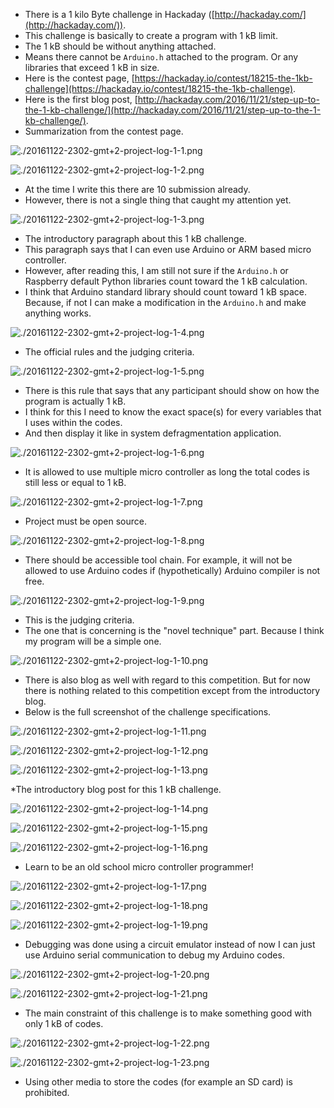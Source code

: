 * There is a 1 kilo Byte challenge in Hackaday ([http://hackaday.com/](http://hackaday.com/)).
* This challenge is basically to create a program with 1 kB limit.
* The 1 kB should be without anything attached.
* Means there cannot be `Arduino.h` attached to the program. Or any libraries that exceed 1 kB in size.
* Here is the contest page, [https://hackaday.io/contest/18215-the-1kb-challenge](https://hackaday.io/contest/18215-the-1kb-challenge).
* Here is the first blog post, [http://hackaday.com/2016/11/21/step-up-to-the-1-kb-challenge/](http://hackaday.com/2016/11/21/step-up-to-the-1-kb-challenge/).
* Summarization from the contest page.

![./20161122-2302-gmt+2-project-log-1-1.png](./20161122-2302-gmt+2-project-log-1-1.png)

![./20161122-2302-gmt+2-project-log-1-2.png](./20161122-2302-gmt+2-project-log-1-2.png)

* At the time I write this there are 10 submission already.
* However, there is not a single thing that caught my attention yet.

![./20161122-2302-gmt+2-project-log-1-3.png](./20161122-2302-gmt+2-project-log-1-3.png)

* The introductory paragraph about this 1 kB challenge.
* This paragraph says that I can even use Arduino or ARM based micro controller.
* However, after reading this, I am still not sure if the `Arduino.h` or Raspberry default Python libraries count toward the 1 kB calculation.
* I think that Arduino standard library should count toward 1 kB space. Because, if not I can make a modification in the `Arduino.h` and make anything works.

![./20161122-2302-gmt+2-project-log-1-4.png](./20161122-2302-gmt+2-project-log-1-4.png)

* The official rules and the judging criteria.

![./20161122-2302-gmt+2-project-log-1-5.png](./20161122-2302-gmt+2-project-log-1-5.png)

* There is this rule that says that any participant should show on how the program is actually 1 kB.
* I think for this I need to know the exact space(s) for every variables that I uses within the codes.
* And then display it like in system defragmentation application.

![./20161122-2302-gmt+2-project-log-1-6.png](./20161122-2302-gmt+2-project-log-1-6.png)

* It is allowed to use multiple micro controller as long the total codes is still less or equal to 1 kB.

![./20161122-2302-gmt+2-project-log-1-7.png](./20161122-2302-gmt+2-project-log-1-7.png)

* Project must be open source.

![./20161122-2302-gmt+2-project-log-1-8.png](./20161122-2302-gmt+2-project-log-1-8.png)

* There should be accessible tool chain. For example, it will not be allowed to use Arduino codes if (hypothetically) Arduino compiler is not free.

![./20161122-2302-gmt+2-project-log-1-9.png](./20161122-2302-gmt+2-project-log-1-9.png)

* This is the judging criteria.
* The one that is concerning is the "novel technique" part. Because I think my program will be a simple one.

![./20161122-2302-gmt+2-project-log-1-10.png](./20161122-2302-gmt+2-project-log-1-10.png)

* There is also blog as well with regard to this competition. But for now there is nothing related to this competition except from the introductory blog.
* Below is the full screenshot of the challenge specifications.

![./20161122-2302-gmt+2-project-log-1-11.png](./20161122-2302-gmt+2-project-log-1-11.png)

![./20161122-2302-gmt+2-project-log-1-12.png](./20161122-2302-gmt+2-project-log-1-12.png)

![./20161122-2302-gmt+2-project-log-1-13.png](./20161122-2302-gmt+2-project-log-1-13.png)

*The introductory blog post for this 1 kB challenge.

![./20161122-2302-gmt+2-project-log-1-14.png](./20161122-2302-gmt+2-project-log-1-14.png)

![./20161122-2302-gmt+2-project-log-1-15.png](./20161122-2302-gmt+2-project-log-1-15.png)

![./20161122-2302-gmt+2-project-log-1-16.png](./20161122-2302-gmt+2-project-log-1-16.png)

* Learn to be an old school micro controller programmer!

![./20161122-2302-gmt+2-project-log-1-17.png](./20161122-2302-gmt+2-project-log-1-17.png)

![./20161122-2302-gmt+2-project-log-1-18.png](./20161122-2302-gmt+2-project-log-1-18.png)

![./20161122-2302-gmt+2-project-log-1-19.png](./20161122-2302-gmt+2-project-log-1-19.png)

* Debugging was done using a circuit emulator instead of now I can just use Arduino serial communication to debug my Arduino codes.

![./20161122-2302-gmt+2-project-log-1-20.png](./20161122-2302-gmt+2-project-log-1-20.png)

![./20161122-2302-gmt+2-project-log-1-21.png](./20161122-2302-gmt+2-project-log-1-21.png)

* The main constraint of this challenge is to make something good with only 1 kB of codes.

![./20161122-2302-gmt+2-project-log-1-22.png](./20161122-2302-gmt+2-project-log-1-22.png)

![./20161122-2302-gmt+2-project-log-1-23.png](./20161122-2302-gmt+2-project-log-1-23.png)

* Using other media to store the codes (for example an SD card) is prohibited.